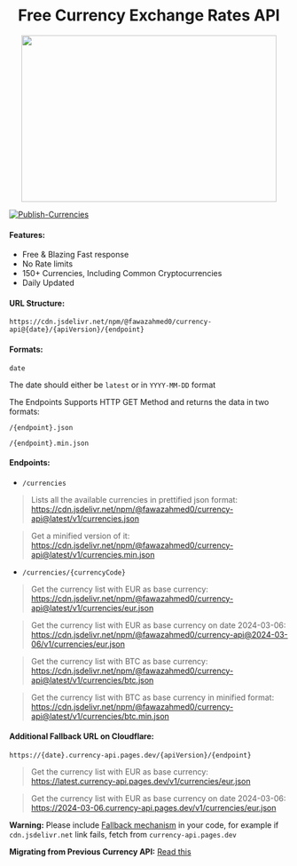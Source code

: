 <h1 align="center">Free Currency Exchange Rates API</h1> 

<p align="center">
  <img width="460" height="300" src="https://github.com/fawazahmed0/exchange-api/raw/main/money.jpg">
</p>

[![Publish-Currencies](https://github.com/fawazahmed0/exchange-api/actions/workflows/run.yml/badge.svg)](https://github.com/fawazahmed0/exchange-api/actions/workflows/run.yml)


#### Features:
- Free & Blazing Fast response
- No Rate limits
- 150+ Currencies, Including Common Cryptocurrencies
- Daily Updated


#### URL Structure:

`https://cdn.jsdelivr.net/npm/@fawazahmed0/currency-api@{date}/{apiVersion}/{endpoint}`

#### Formats:

`date`

The date should either be `latest` or in `YYYY-MM-DD` format <br>

The Endpoints Supports HTTP GET Method and returns the data in two formats:

`/{endpoint}.json`

`/{endpoint}.min.json`


#### Endpoints:

- `/currencies`<br>
> Lists all the available currencies in prettified json format:<br>
 https://cdn.jsdelivr.net/npm/@fawazahmed0/currency-api@latest/v1/currencies.json <br>

> Get a minified version of it:<br>
https://cdn.jsdelivr.net/npm/@fawazahmed0/currency-api@latest/v1/currencies.min.json <br>

- `/currencies/{currencyCode}`<br>
> Get the currency list with EUR as base currency:<br>
https://cdn.jsdelivr.net/npm/@fawazahmed0/currency-api@latest/v1/currencies/eur.json <br>

> Get the currency list with EUR as base currency on date 2024-03-06:<br>
https://cdn.jsdelivr.net/npm/@fawazahmed0/currency-api@2024-03-06/v1/currencies/eur.json <br>

> Get the currency list with BTC as base currency:<br>
https://cdn.jsdelivr.net/npm/@fawazahmed0/currency-api@latest/v1/currencies/btc.json <br>

> Get the currency list with BTC as base currency in minified format:<br>
https://cdn.jsdelivr.net/npm/@fawazahmed0/currency-api@latest/v1/currencies/btc.min.json <br>

#### Additional Fallback URL on Cloudflare: 

`https://{date}.currency-api.pages.dev/{apiVersion}/{endpoint}`

> Get the currency list with EUR as base currency:<br>
https://latest.currency-api.pages.dev/v1/currencies/eur.json

> Get the currency list with EUR as base currency on date 2024-03-06:<br>
https://2024-03-06.currency-api.pages.dev/v1/currencies/eur.json

**Warning:** Please include [Fallback mechanism](https://github.com/fawazahmed0/exchange-api/issues/90#issue-2168885277) in your code, for example if `cdn.jsdelivr.net` link fails, fetch from `currency-api.pages.dev`

**Migrating from Previous Currency API:** [Read this](https://github.com/fawazahmed0/exchange-api/blob/main/MIGRATION.md)


